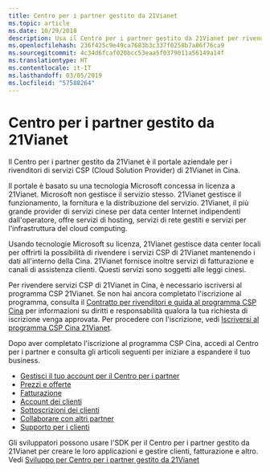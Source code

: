 ```yaml
---
title: Centro per i partner gestito da 21Vianet
ms.topic: article
ms.date: 10/29/2018
description: Usa il Centro per i partner gestito da 21Vianet per rivendere servizi CSP in Cina.
ms.openlocfilehash: 236f425c9e49ca7683b3c337f0258b7a86f76ca9
ms.sourcegitcommit: 4c34d6fcaf020bcc53eaa5f0379011a56149a14f
ms.translationtype: HT
ms.contentlocale: it-IT
ms.lasthandoff: 03/05/2019
ms.locfileid: "57588264"
---
```

# <a name="partner-center-operated-by-21vianet"></a>Centro per i partner gestito da 21Vianet

Il Centro per i partner gestito da 21Vianet è il portale aziendale per i rivenditori di servizi CSP (Cloud Solution Provider) di 21Vianet in Cina. 

Il portale è basato su una tecnologia Microsoft concessa in licenza a 21Vianet. Microsoft non gestisce il servizio stesso. 21Vianet gestisce il funzionamento, la fornitura e la distribuzione del servizio. 21Vianet, il più grande provider di servizi cinese per data center Internet indipendenti dall'operatore, offre servizi di hosting, servizi di rete gestiti e servizi per l'infrastruttura del cloud computing. 

Usando tecnologie Microsoft su licenza, 21Vianet gestisce data center locali per offrirti la possibilità di rivendere i servizi CSP di 21Vianet mantenendo i dati all'interno della Cina. 21Vianet fornisce inoltre servizi di fatturazione e canali di assistenza clienti. Questi servizi sono soggetti alle leggi cinesi.

Per rivendere servizi CSP di 21Vianet in Cina, è necessario iscriversi al programma CSP 21Vianet. Se non hai ancora completato l'iscrizione al programma, consulta il [Contratto per rivenditori e guida al programma CSP Cina](csp-program-guide-and-agreements.md) per informazioni su diritti e responsabilità qualora la tua richiesta di iscrizione venga approvata. Per procedere con l'iscrizione, vedi [Iscriversi al programma CSP Cina 21Vianet](enrolling-in-the-csp-program.md).

Dopo aver completato l'iscrizione al programma CSP Cina, accedi al Centro per i partner e consulta gli articoli seguenti per iniziare a espandere il tuo business.  
   
-   [Gestisci il tuo account per il Centro per i partner](partner-center-account-setup.md)
-   [Prezzi e offerte](see-offers-and-pricing.md)
-   [Fatturazione](billing.md)
-   [Account dei clienti](customer-accounts.md)
-   [Sottoscrizioni dei clienti](customer-subscriptions.md)
-   [Collaborare con altri partner](work-with-other-partners.md)
-   [Supporto per i clienti](customer-support.md)

Gli sviluppatori possono usare l'SDK per il Centro per i partner gestito da 21Vianet per creare le loro applicazioni e gestire clienti, fatturazione e altro. Vedi [Sviluppo per Centro per i partner gestito da 21Vianet](develop-for-partner-center.md)